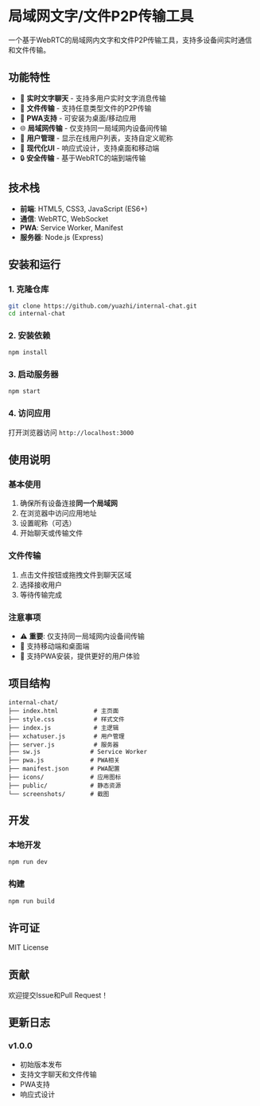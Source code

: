 # 局域网文字/文件P2P传输工具

一个基于WebRTC的局域网内文字和文件P2P传输工具，支持多设备间实时通信和文件传输。

## 功能特性

- 🔄 **实时文字聊天** - 支持多用户实时文字消息传输
- 📁 **文件传输** - 支持任意类型文件的P2P传输
- 📱 **PWA支持** - 可安装为桌面/移动应用
- 🌐 **局域网传输** - 仅支持同一局域网内设备间传输
- 👥 **用户管理** - 显示在线用户列表，支持自定义昵称
- 🎨 **现代化UI** - 响应式设计，支持桌面和移动端
- 🔒 **安全传输** - 基于WebRTC的端到端传输

## 技术栈

- **前端**: HTML5, CSS3, JavaScript (ES6+)
- **通信**: WebRTC, WebSocket
- **PWA**: Service Worker, Manifest
- **服务器**: Node.js (Express)

## 安装和运行

### 1. 克隆仓库
```bash
git clone https://github.com/yuazhi/internal-chat.git
cd internal-chat
```

### 2. 安装依赖
```bash
npm install
```

### 3. 启动服务器
```bash
npm start
```

### 4. 访问应用
打开浏览器访问 `http://localhost:3000`

## 使用说明

### 基本使用
1. 确保所有设备连接**同一个局域网**
2. 在浏览器中访问应用地址
3. 设置昵称（可选）
4. 开始聊天或传输文件

### 文件传输
1. 点击文件按钮或拖拽文件到聊天区域
2. 选择接收用户
3. 等待传输完成

### 注意事项
- ⚠️ **重要**: 仅支持同一局域网内设备间传输
- 📱 支持移动端和桌面端
- 🔄 支持PWA安装，提供更好的用户体验

## 项目结构

```
internal-chat/
├── index.html          # 主页面
├── style.css           # 样式文件
├── index.js            # 主逻辑
├── xchatuser.js        # 用户管理
├── server.js           # 服务器
├── sw.js              # Service Worker
├── pwa.js             # PWA相关
├── manifest.json      # PWA配置
├── icons/             # 应用图标
├── public/            # 静态资源
└── screenshots/       # 截图
```

## 开发

### 本地开发
```bash
npm run dev
```

### 构建
```bash
npm run build
```

## 许可证

MIT License

## 贡献

欢迎提交Issue和Pull Request！

## 更新日志

### v1.0.0
- 初始版本发布
- 支持文字聊天和文件传输
- PWA支持
- 响应式设计 